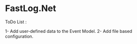 # FastLog.Net
ToDo List : 

1- Add user-defined data to the Event Model.
2- Add file based configuration.